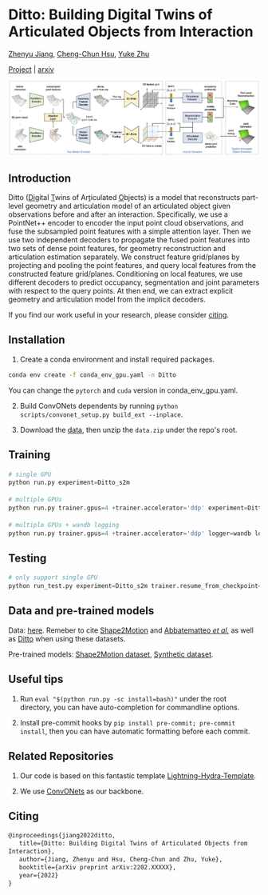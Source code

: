 # Ditto: Building Digital Twins of Articulated Objects from Interaction

[Zhenyu Jiang](http://zhenyujiang.me), [Cheng-Chun Hsu](https://chengchunhsu.github.io/), [Yuke Zhu](https://www.cs.utexas.edu/~yukez/)


[Project](https://ut-austin-rpl.github.io/Ditto/) | [arxiv](https://arxiv.org/abs/2202.08227)

![intro](assets/pipeline.png)

## Introduction
<ins></ins>Ditto (<ins>Di</ins>gital <ins>T</ins>wins of Ar<ins>t</ins>iculated <ins>O</ins>bjects) is a model that reconstructs part-level geometry and articulation model of an articulated object given observations before and after an interaction. Specifically, we use a PointNet++ encoder to encoder the input point cloud observations, and fuse the subsampled point features with a simple attention layer. Then we use two independent decoders to propagate the fused point features into two sets of dense point features, for geometry reconstruction and articulation estimation separately. We construct feature grid/planes by projecting and pooling the point features, and query local features from the constructed feature grid/planes. Conditioning on local features, we use different decoders to predict occupancy, segmentation and joint parameters with respect to the query points. At then end, we can extract explicit geometry and articulation model from the implicit decoders.

If you find our work useful in your research, please consider [citing](#citing).

## Installation

1. Create a conda environment and install required packages.

```bash
conda env create -f conda_env_gpu.yaml -n Ditto
```

You can change the `pytorch` and `cuda` version in conda_env_gpu.yaml.

2. Build ConvONets dependents by running `python scripts/convonet_setup.py build_ext --inplace`.

3. Download the [data](#data-and-pre-trained-models), then unzip the `data.zip` under the repo's root.

## Training

```Python
# single GPU
python run.py experiment=Ditto_s2m

# multiple GPUs
python run.py trainer.gpus=4 +trainer.accelerator='ddp' experiment=Ditto_s2m

# multiple GPUs + wandb logging
python run.py trainer.gpus=4 +trainer.accelerator='ddp' logger=wandb logger.wandb.group=s2m experiment=Ditto_s2m
```

## Testing

```Python
# only support single GPU
python run_test.py experiment=Ditto_s2m trainer.resume_from_checkpoint=/path/to/trained/model/
```

## Data and pre-trained models

Data: [here](https://utexas.box.com/s/1wiynn7ql42c3mi1un7ynncfxr86ep22). Remeber to cite [Shape2Motion](assets/s2m.bib) and [Abbatematteo *et al.*](assets/syn.bib) as well as [Ditto](assets/ditto.bib) when using these datasets.

Pre-trained models: [Shape2Motion dataset](https://utexas.box.com/s/ktckf75xo33plf5nidyvqz9bn20jwv06), [Synthetic dataset](https://utexas.box.com/s/zbf5bja20n2w6umryb1bcfbbcm3h2ysn).

## Useful tips

1. Run `eval "$(python run.py -sc install=bash)"` under the root directory, you can have auto-completion for commandline options.

2. Install pre-commit hooks by `pip install pre-commit; pre-commit install`, then you can have automatic formatting before each commit.

## Related Repositories

1. Our code is based on this fantastic template [Lightning-Hydra-Template](https://github.com/ashleve/lightning-hydra-template).

2. We use [ConvONets](https://github.com/autonomousvision/convolutional_occupancy_networks) as our backbone.

## Citing
```
@inproceedings{jiang2022ditto,
   title={Ditto: Building Digital Twins of Articulated Objects from Interaction},
   author={Jiang, Zhenyu and Hsu, Cheng-Chun and Zhu, Yuke},
   booktitle={arXiv preprint arXiv:2202.XXXXX},
   year={2022}
}
```
